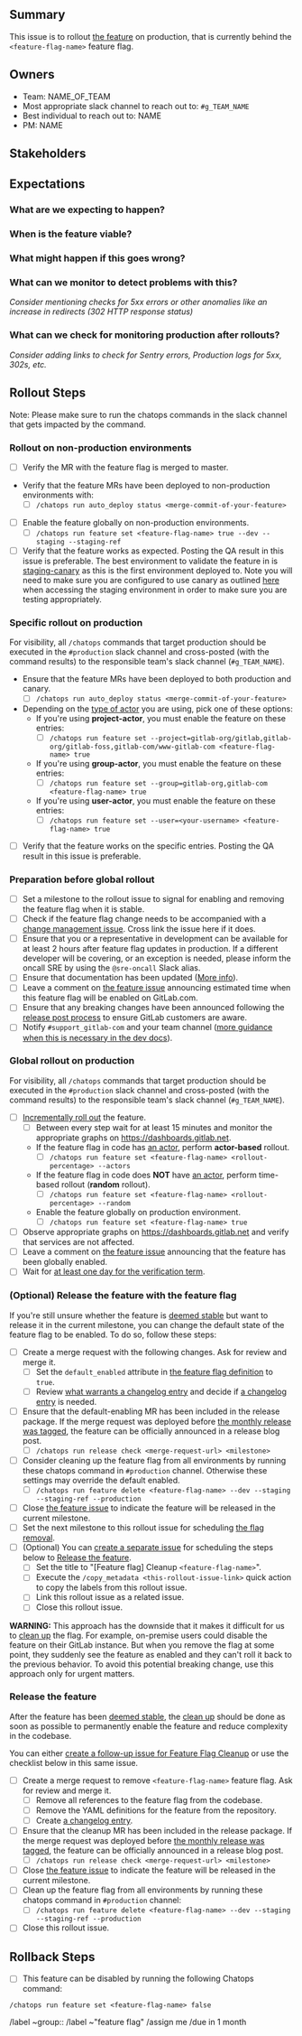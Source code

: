 <!-- Title suggestion: [Feature flag] Enable description of feature -->

<!--
Set the main issue link: The main issue is the one that describes the problem to solve,
the one this feature flag is being added for. For example:

[main-issue]: https://gitlab.com/gitlab-org/gitlab/-/issues/123456
-->

[main-issue]: MAIN-ISSUE-LINK

## Summary

This issue is to rollout [the feature][main-issue] on production,
that is currently behind the `<feature-flag-name>` feature flag.

<!-- Short description of what the feature is about and link to relevant other issues. -->

## Owners

- Team: NAME_OF_TEAM
- Most appropriate slack channel to reach out to: `#g_TEAM_NAME`
- Best individual to reach out to: NAME
- PM: NAME

## Stakeholders

<!--
Are there any other stages or teams involved that need to be kept in the loop?

- Name of a PM
- The Support Team
- The Delivery Team
-->

## Expectations

### What are we expecting to happen?

<!-- Describe the expected outcome when rolling out this feature -->

### When is the feature viable?

<!-- What are the settings we need to configure in order to have this feature viable? -->

<!-- 
Example below:
 
1. Enable service ping collection
   `ApplicationSetting.first.update(usage_ping_enabled: true)`
-->

### What might happen if this goes wrong?

<!-- Should the feature flag be turned off? Any MRs that need to be rolled back? Communication that needs to happen? What are some things you can think of that could go wrong - data loss or broken pages? -->

### What can we monitor to detect problems with this?

<!-- Which dashboards from https://dashboards.gitlab.net are most relevant? -->
_Consider mentioning checks for 5xx errors or other anomalies like an increase in redirects 
(302 HTTP response status)_

### What can we check for monitoring production after rollouts?

_Consider adding links to check for Sentry errors, Production logs for 5xx, 302s, etc._

## Rollout Steps

Note: Please make sure to run the chatops commands in the slack channel that gets impacted by the command. 

### Rollout on non-production environments

- [ ] Verify the MR with the feature flag is merged to master.
- Verify that the feature MRs have been deployed to non-production environments with:
    - [ ] `/chatops run auto_deploy status <merge-commit-of-your-feature>`
- [ ] Enable the feature globally on non-production environments.
    - [ ] `/chatops run feature set <feature-flag-name> true --dev --staging --staging-ref`
- [ ] Verify that the feature works as expected. Posting the QA result in this issue is preferable.
      The best environment to validate the feature in is [staging-canary](https://about.gitlab.com/handbook/engineering/infrastructure/environments/#staging-canary)
      as this is the first environment deployed to. Note you will need to make sure you are configured to use canary as outlined [here](https://about.gitlab.com/handbook/engineering/infrastructure/environments/canary-stage/)
      when accessing the staging environment in order to make sure you are testing appropriately.

### Specific rollout on production

For visibility, all `/chatops` commands that target production should be executed in the `#production` slack channel and cross-posted (with the command results) to the responsible team's slack channel (`#g_TEAM_NAME`).

- Ensure that the feature MRs have been deployed to both production and canary.
    - [ ] `/chatops run auto_deploy status <merge-commit-of-your-feature>`
- Depending on the [type of actor](https://docs.gitlab.com/ee/development/feature_flags/#feature-actors) you are using, pick one of these options:
  - If you're using **project-actor**, you must enable the feature on these entries:
    - [ ] `/chatops run feature set --project=gitlab-org/gitlab,gitlab-org/gitlab-foss,gitlab-com/www-gitlab-com <feature-flag-name> true`
  - If you're using **group-actor**, you must enable the feature on these entries:
    - [ ] `/chatops run feature set --group=gitlab-org,gitlab-com <feature-flag-name> true`
  - If you're using **user-actor**, you must enable the feature on these entries:
    - [ ] `/chatops run feature set --user=<your-username> <feature-flag-name> true`
- [ ] Verify that the feature works on the specific entries. Posting the QA result in this issue is preferable.

### Preparation before global rollout

- [ ] Set a milestone to the rollout issue to signal for enabling and removing the feature flag when it is stable.
- [ ] Check if the feature flag change needs to be accompanied with a
  [change management issue](https://about.gitlab.com/handbook/engineering/infrastructure/change-management/#feature-flags-and-the-change-management-process).
  Cross link the issue here if it does.
- [ ] Ensure that you or a representative in development can be available for at least 2 hours after feature flag updates in production.
  If a different developer will be covering, or an exception is needed, please inform the oncall SRE by using the `@sre-oncall` Slack alias.
- [ ] Ensure that documentation has been updated ([More info](https://docs.gitlab.com/ee/development/documentation/feature_flags.html#features-that-became-enabled-by-default)).
- [ ] Leave a comment on [the feature issue][main-issue] announcing estimated time when this feature flag will be enabled on GitLab.com. 
- [ ] Ensure that any breaking changes have been announced following the [release post process](https://about.gitlab.com/handbook/marketing/blog/release-posts/#deprecations-removals-and-breaking-changes) to ensure GitLab customers are aware.
- [ ] Notify `#support_gitlab-com` and your team channel ([more guidance when this is necessary in the dev docs](https://docs.gitlab.com/ee/development/feature_flags/controls.html#communicate-the-change)).

### Global rollout on production

For visibility, all `/chatops` commands that target production should be executed in the `#production` slack channel and cross-posted (with the command results) to the responsible team's slack channel (`#g_TEAM_NAME`).

- [ ] [Incrementally roll out](https://docs.gitlab.com/ee/development/feature_flags/controls.html#process) the feature.
  - [ ] Between every step wait for at least 15 minutes and monitor the appropriate graphs on https://dashboards.gitlab.net.
  - If the feature flag in code has [an actor](https://docs.gitlab.com/ee/development/feature_flags/#feature-actors), perform **actor-based** rollout.
    - [ ] `/chatops run feature set <feature-flag-name> <rollout-percentage> --actors`
  - If the feature flag in code does **NOT** have [an actor](https://docs.gitlab.com/ee/development/feature_flags/#feature-actors), perform time-based rollout (**random** rollout).
    - [ ] `/chatops run feature set <feature-flag-name> <rollout-percentage> --random`
  - Enable the feature globally on production environment.
    - [ ] `/chatops run feature set <feature-flag-name> true`
- [ ] Observe appropriate graphs on https://dashboards.gitlab.net and verify that services are not affected.
- [ ] Leave a comment on [the feature issue][main-issue] announcing that the feature has been globally enabled.
- [ ] Wait for [at least one day for the verification term](https://about.gitlab.com/handbook/product-development-flow/feature-flag-lifecycle/#including-a-feature-behind-feature-flag-in-the-final-release).

### (Optional) Release the feature with the feature flag

If you're still unsure whether the feature is [deemed stable](https://about.gitlab.com/handbook/product-development-flow/feature-flag-lifecycle/#including-a-feature-behind-feature-flag-in-the-final-release)
but want to release it in the current milestone, you can change the default state of the feature flag to be enabled.
To do so, follow these steps:

- [ ] Create a merge request with the following changes. Ask for review and merge it.
    - [ ] Set the `default_enabled` attribute in [the feature flag definition](https://docs.gitlab.com/ee/development/feature_flags/#feature-flag-definition-and-validation) to `true`.
    - [ ] Review [what warrants a changelog entry](https://docs.gitlab.com/ee/development/changelog.html#what-warrants-a-changelog-entry) and decide if [a changelog entry](https://docs.gitlab.com/ee/development/feature_flags/#changelog) is needed.
- [ ] Ensure that the default-enabling MR has been included in the release package.
      If the merge request was deployed before [the monthly release was tagged](https://about.gitlab.com/handbook/engineering/releases/#self-managed-releases-1),
      the feature can be officially announced in a release blog post.
    - [ ] `/chatops run release check <merge-request-url> <milestone>`
- [ ] Consider cleaning up the feature flag from all environments by running these chatops command in `#production` channel. Otherwise these settings may override the default enabled.
    - [ ] `/chatops run feature delete <feature-flag-name> --dev --staging --staging-ref --production`
- [ ] Close [the feature issue][main-issue] to indicate the feature will be released in the current milestone.
- [ ] Set the next milestone to this rollout issue for scheduling [the flag removal](#release-the-feature).
- [ ] (Optional) You can [create a separate issue](https://gitlab.com/gitlab-org/gitlab/-/issues/new?issuable_template=Feature%20Flag%20Cleanup) for scheduling the steps below to [Release the feature](#release-the-feature).
    - [ ] Set the title to "[Feature flag] Cleanup `<feature-flag-name>`".
    - [ ] Execute the `/copy_metadata <this-rollout-issue-link>` quick action to copy the labels from this rollout issue.
    - [ ] Link this rollout issue as a related issue.
    - [ ] Close this rollout issue.

**WARNING:** This approach has the downside that it makes it difficult for us to
[clean up](https://docs.gitlab.com/ee/development/feature_flags/controls.html#cleaning-up) the flag.
For example, on-premise users could disable the feature on their GitLab instance. But when you
remove the flag at some point, they suddenly see the feature as enabled and they can't roll it back
to the previous behavior. To avoid this potential breaking change, use this approach only for urgent
matters.

### Release the feature

After the feature has been [deemed stable](https://about.gitlab.com/handbook/product-development-flow/feature-flag-lifecycle/#including-a-feature-behind-feature-flag-in-the-final-release),
the [clean up](https://docs.gitlab.com/ee/development/feature_flags/controls.html#cleaning-up)
should be done as soon as possible to permanently enable the feature and reduce complexity in the
codebase.

You can either [create a follow-up issue for Feature Flag Cleanup](https://gitlab.com/gitlab-org/gitlab/-/issues/new?issuable_template=Feature%20Flag%20Cleanup) or use the checklist below in this same issue.

<!-- The checklist here is to help stakeholders keep track of the feature flag status -->
- [ ] Create a merge request to remove `<feature-flag-name>` feature flag. Ask for review and merge it.
    - [ ] Remove all references to the feature flag from the codebase.
    - [ ] Remove the YAML definitions for the feature from the repository.
    - [ ] Create [a changelog entry](https://docs.gitlab.com/ee/development/feature_flags/#changelog).
- [ ] Ensure that the cleanup MR has been included in the release package.
      If the merge request was deployed before [the monthly release was tagged](https://about.gitlab.com/handbook/engineering/releases/#self-managed-releases-1),
      the feature can be officially announced in a release blog post.
    - [ ] `/chatops run release check <merge-request-url> <milestone>`
- [ ] Close [the feature issue][main-issue] to indicate the feature will be released in the current milestone.
- [ ] Clean up the feature flag from all environments by running these chatops command in `#production` channel:
    - [ ] `/chatops run feature delete <feature-flag-name> --dev --staging --staging-ref --production`
- [ ] Close this rollout issue.

## Rollback Steps

- [ ] This feature can be disabled by running the following Chatops command:

```
/chatops run feature set <feature-flag-name> false
```

<!-- A feature flag can also be used for rolling out a bug fix or a maintenance work.
In this scenario, labels must be related to it, for example; ~"type::feature", ~"type::bug" or ~"type::maintenance".
Please use /copy_metadata to copy the labels from the issue you're rolling out. -->

/label ~group::
/label ~"feature flag"
/assign me
/due in 1 month
